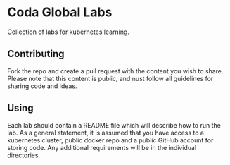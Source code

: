 # Coda Global Labs

Collection of labs for kubernetes learning.

## Contributing

Fork the repo and create a pull request with the content you wish to share.  Please note that this content is public, and nust follow all guidelines for sharing code and ideas.

## Using

Each lab should contain a README file which will describe how to run the lab.  As a general statement, it is assumed that you have access to a kubernetes cluster, public docker repo and a public GitHub account for storing code.  Any additional requirements will be in the individual directories.
